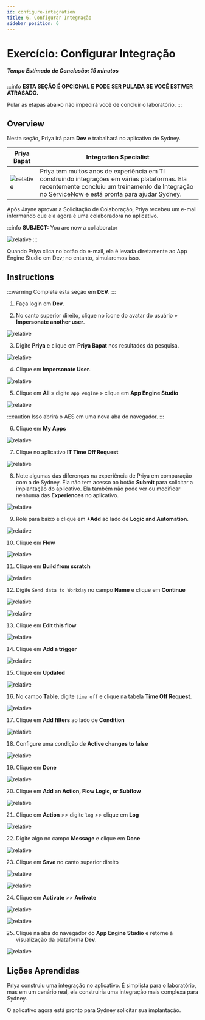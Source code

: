 ```yaml
---
id: configure-integration
title: 6. Configurar Integração
sidebar_position: 6
---
```

# Exercício: Configurar Integração

##### Tempo Estimado de Conclusão: 15 minutos

:::info
**ESTA SEÇÃO É OPCIONAL E PODE SER PULADA SE VOCÊ ESTIVER ATRASADO.**

Pular as etapas abaixo não impedirá você de concluir o laboratório.
:::

## Overview

Nesta seção, Priya irá para **Dev** e trabalhará no aplicativo de Sydney.

| Priya Bapat | Integration Specialist
|--|--
| ![relative](/img/lab-aemc/Priya.png) | Priya tem muitos anos de experiência em TI construindo integrações em várias plataformas. Ela recentemente concluiu um treinamento de Integração no ServiceNow e está pronta para ajudar Sydney.

Após Jayne aprovar a Solicitação de Colaboração, Priya recebeu um e-mail informando que ela agora é uma colaboradora no aplicativo.

:::info
**SUBJECT:** You are now a collaborator

![relative](/img/lab-aemc/2023-07-11-20-59-36.png)
:::

Quando Priya clica no botão do e-mail, ela é levada diretamente ao App Engine Studio em Dev; no entanto, simularemos isso.

## Instructions

:::warning
Complete esta seção em **DEV**.
:::

1. Faça login em **Dev**.

2. No canto superior direito, clique no ícone do avatar do usuário » **Impersonate another user**.

![relative](/img/lab-aemc/2023-07-11-20-50-38.png)

3. Digite **Priya** e clique em **Priya Bapat** nos resultados da pesquisa.

![relative](/img/lab-aemc/2023-07-11-20-56-14.png)

4. Clique em **Impersonate User**.

![relative](/img/lab-aemc/2023-03-14-12-34-24.png)

5. Clique em **All** » digite ```app engine``` » clique em **App Engine Studio**

![relative](/img/lab-aemc/2023-07-11-17-18-49.png)

:::caution
Isso abrirá o AES em uma nova aba do navegador.
:::

6. Clique em **My Apps**

![relative](/img/lab-aemc/2023-07-11-21-26-37.png)

7. Clique no aplicativo **IT Time Off Request**

![relative](/img/lab-aemc/2023-07-11-21-27-20.png)

8. Note algumas das diferenças na experiência de Priya em comparação com a de Sydney. Ela não tem acesso ao botão **Submit** para solicitar a implantação do aplicativo. Ela também não pode ver ou modificar nenhuma das **Experiences** no aplicativo.

![relative](/img/lab-aemc/2023-07-11-21-29-13.png)

9. Role para baixo e clique em **+Add** ao lado de **Logic and Automation**.

![relative](/img/lab-aemc/2023-07-11-21-31-14.png)

10. Clique em **Flow**

![relative](/img/lab-aemc/2023-07-11-21-31-35.png)

11. Clique em **Build from scratch**

![relative](/img/lab-aemc/2023-07-11-21-31-59.png)

12. Digite ```Send data to Workday``` no campo **Name** e clique em **Continue**

![relative](/img/lab-aemc/2023-07-11-21-34-10.png)

![relative](/img/lab-aemc/2023-07-11-21-34-43.png)

13. Clique em **Edit this flow**

![relative](/img/lab-aemc/2023-07-11-21-35-23.png)

14. Clique em **Add a trigger**

![relative](/img/lab-aemc/2023-07-11-21-36-31.png)

15. Clique em **Updated**

![relative](/img/lab-aemc/2023-07-11-21-37-01.png)

16. No campo **Table**, digite ```time off``` e clique na tabela **Time Off Request**.

![relative](/img/lab-aemc/2023-07-11-21-37-53.png)

17. Clique em **Add filters** ao lado de **Condition**

![relative](/img/lab-aemc/2023-07-11-21-45-26.png)

18. Configure uma condição de **Active changes to false**

![relative](/img/lab-aemc/2023-07-11-21-47-04.png)

19. Clique em **Done**

![relative](/img/lab-aemc/2023-07-11-21-38-16.png)

20. Clique em **Add an Action, Flow Logic, or Subflow**

![relative](/img/lab-aemc/2023-07-11-21-38-51.png)

21. Clique em **Action** >> digite ```log``` >> clique em **Log**

![relative](/img/lab-aemc/2023-07-11-21-43-05.png)

22. Digite algo no campo **Message** e clique em **Done**

![relative](/img/lab-aemc/2023-07-11-21-44-16.png)

23. Clique em **Save** no canto superior direito

![relative](/img/lab-aemc/2023-07-11-21-44-55.png)

![relative](/img/lab-aemc/2023-07-11-21-47-29.png)

24. Clique em **Activate** >> **Activate**

![relative](/img/lab-aemc/2023-07-11-21-48-02.png)

![relative](/img/lab-aemc/2023-07-11-21-48-50.png)

25. Clique na aba do navegador do **App Engine Studio** e retorne à visualização da plataforma **Dev**.

![relative](/img/lab-aemc/2023-07-11-21-52-42.png)

## Lições Aprendidas

Priya construiu uma integração no aplicativo. É simplista para o laboratório, mas em um cenário real, ela construiria uma integração mais complexa para Sydney.

O aplicativo agora está pronto para Sydney solicitar sua implantação.
